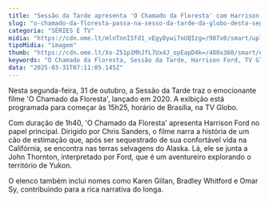 ```yaml
---
title: "Sessão da Tarde apresenta 'O Chamado da Floresta' com Harrison Ford nesta segunda"
slug: "o-chamado-da-floresta-passa-na-sesso-da-tarde-da-globo-desta-segunda"
categoria: "SÉRIES E TV"
midia: "https://cdn.ome.lt/mlnTnnISfd1_vEgy8ywi7oUQIzg=/987x0/smart/uploads/conteudo/fotos/ochamadodafloresta.jpg"
tipoMidia: "imagem"
thumb: "https://cdn.ome.lt/Xo-Z51p1MhJfL7Ux4J_opEapD4k=/480x360/smart/extras/conteudos/ochamadodafloresta.jpg"
keywords: "O Chamado da Floresta, Sessão da Tarde, Harrison Ford, TV Globo, filme 2020"
data: "2025-03-31T07:11:05.145Z"
---
```


Nesta segunda-feira, 31 de outubro, a Sessão da Tarde traz o emocionante filme 'O Chamado da Floresta', lançado em 2020. A exibição está programada para começar às 15h25, horário de Brasília, na TV Globo.

Com duração de 1h40, 'O Chamado da Floresta' apresenta Harrison Ford no papel principal. Dirigido por Chris Sanders, o filme narra a história de um cão de estimação que, após ser sequestrado de sua confortável vida na Califórnia, se encontra nas terras selvagens do Alaska. Lá, ele se junta a John Thornton, interpretado por Ford, que é um aventureiro explorando o território de Yukon.

O elenco também inclui nomes como Karen Gillan, Bradley Whitford e Omar Sy, contribuindo para a rica narrativa do longa.